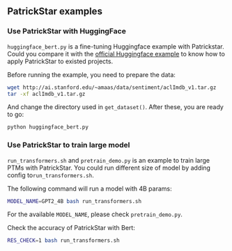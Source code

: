 ## PatrickStar examples

### Use PatrickStar with HuggingFace

`huggingface_bert.py` is a fine-tuning Huggingface example with Patrickstar. Could you compare it with the [official Huggingface example](https://huggingface.co/transformers/custom_datasets.html#seq-imdb) to know how to apply PatrickStar to existed projects.

Before running the example, you need to prepare the data:

```bash
wget http://ai.stanford.edu/~amaas/data/sentiment/aclImdb_v1.tar.gz
tar -xf aclImdb_v1.tar.gz
```

And change the directory used in `get_dataset()`. After these, you are ready to go:

```bash
python huggingface_bert.py
```

### Use PatrickStar to train large model

`run_transformers.sh` and `pretrain_demo.py` is an example to train large PTMs with PatrickStar. You could run different size of model by adding config to`run_transformers.sh`.

The following command will run a model with 4B params:

```bash
MODEL_NAME=GPT2_4B bash run_transformers.sh
```

For the available `MODEL_NAME`, please check `pretrain_demo.py`.

Check the accuracy of PatrickStar with Bert:

```bash
RES_CHECK=1 bash run_transformers.sh
```
